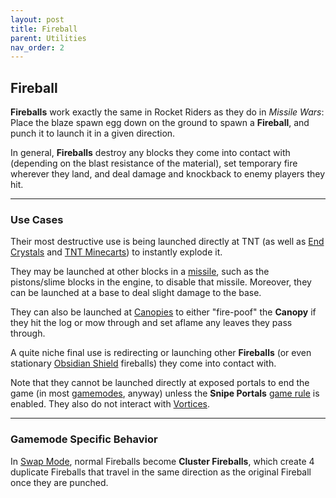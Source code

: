 ```yaml
---
layout: post
title: Fireball
parent: Utilities
nav_order: 2
---
```

**Fireball**
---

**Fireballs** work exactly the same in Rocket Riders as they do in *Missile Wars*: Place the blaze spawn egg down on the ground to spawn a **Fireball**, and punch it to launch it in a given direction.

In general, **Fireballs** destroy any blocks they come into contact with (depending on the blast resistance of the material), set temporary fire wherever they land, and deal damage and knockback to enemy players they hit.

---
### Use Cases

Their most destructive use is being launched directly at TNT (as well as [End Crystals](https://zeroniaserver.github.io/RocketRidersWiki/gamemodes/powerups#crystal_platform) and [TNT Minecarts](https://zeroniaserver.github.io/RocketRidersWiki/missiles/special/duplex)) to instantly explode it.

They may be launched at other blocks in a [missile](https://zeroniaserver.github.io/RocketRidersWiki/missiles), such as the pistons/slime blocks in the engine, to disable that missile. Moreover, they can be launched at a base to deal slight damage to the base.

They can also be launched at [Canopies](https://zeroniaserver.github.io/RocketRidersWiki/utilities/canopy) to either "fire-poof" the **Canopy** if they hit the log or mow through and set aflame any leaves they pass through.

A quite niche final use is redirecting or launching other **Fireballs** (or even stationary [Obsidian Shield](https://zeroniaserver.github.io/RocketRidersWiki/utilities/obsidian_shield) fireballs) they come into contact with.

Note that they cannot be launched directly at exposed portals to end the game (in most [gamemodes](https://zeroniaserver.github.io/RocketRidersWiki/gamemodes), anyway) unless the **Snipe Portals** [game rule](https://zeroniaserver.github.io/RocketRidersWiki/modification_room/game_rules) is enabled. They also do not interact with [Vortices](https://zeroniaserver.github.io/RocketRidersWiki/utilities/vortex).

---
### Gamemode Specific Behavior

In [Swap Mode](https://zeroniaserver.github.io/RocketRidersWiki/gamemodes/swap), normal Fireballs become **Cluster Fireballs**, which create 4 duplicate Fireballs that travel in the same direction as the original Fireball once they are punched.